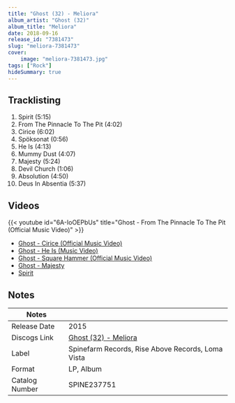 ```yaml
---
title: "Ghost (32) - Meliora"
album_artist: "Ghost (32)"
album_title: "Meliora"
date: 2018-09-16
release_id: "7381473"
slug: "meliora-7381473"
cover:
    image: "meliora-7381473.jpg"
tags: ["Rock"]
hideSummary: true
---
```


## Tracklisting
1. Spirit (5:15)
2. From The Pinnacle To The Pit (4:02)
3. Cirice (6:02)
4. Spöksonat (0:56)
5. He Is (4:13)
6. Mummy Dust (4:07)
7. Majesty (5:24)
8. Devil Church (1:06)
9. Absolution (4:50)
10. Deus In Absentia (5:37)

## Videos
{{< youtube id="6A-IoOEPbUs" title="Ghost - From The Pinnacle To The Pit (Official Music Video)" >}}
- [Ghost - Cirice (Official Music Video)](https://www.youtube.com/watch?v=-0Ao4t_fe0I)
- [Ghost - He Is (Music Video)](https://www.youtube.com/watch?v=7hMaHDTw-pI)
- [Ghost - Square Hammer (Official Music Video)](https://www.youtube.com/watch?v=VqoyKzgkqR4)
- [Ghost - Majesty](https://www.youtube.com/watch?v=qS5-QmkKzJQ)
- [Spirit](https://www.youtube.com/watch?v=_gSsp7vasSA)

## Notes

| Notes          |             |
| ---------------| ----------- |
| Release Date   | 2015 |
| Discogs Link   | [Ghost (32) - Meliora](https://www.discogs.com/release/7381473) |
| Label          | Spinefarm Records, Rise Above Records, Loma Vista |
| Format         | LP, Album |
| Catalog Number | SPINE237751 |

